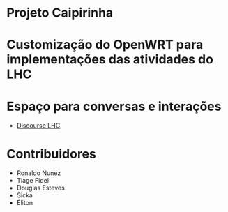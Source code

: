 # Projeto Caipirinha

# Customização do OpenWRT para implementações das atividades do LHC

# Espaço para conversas e interações
- [Discourse LHC](https://discourse.lhc.net.br/c/Item-incomum-computaC3A7C3A3o-clC3A1ssica/11)

# Contribuidores
- Ronaldo Nunez
- Tiage Fidel
- Douglas Esteves
- Sicka
- Éliton
